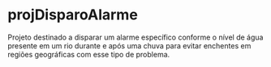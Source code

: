 # projDisparoAlarme
Projeto destinado a disparar um alarme específico conforme o nível de água presente em um rio durante e após uma chuva para evitar enchentes em regiões geográficas com esse tipo de problema.
